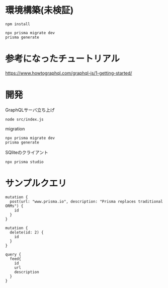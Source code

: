 # 環境構築(未検証)

```text
npm install

npx prisma migrate dev
prisma generate
```

# 参考になったチュートリアル

https://www.howtographql.com/graphql-js/1-getting-started/

# 開発

GraphQLサーバ立ち上げ

```text
node src/index.js   
```

migration

```text
npx prisma migrate dev
prisma generate
```

SQliteのクライアント

```text
npx prisma studio
```

# サンプルクエリ

```text
mutation {
  post(url: "www.prisma.io", description: "Prisma replaces traditional ORMs") {
    id
  }
}

mutation {
  delete(id: 2) {
    id
  }
}

query {
  feed{
    id
    url
    description
  }
}
```